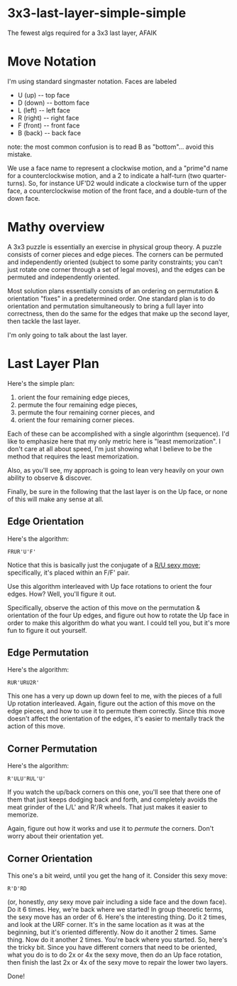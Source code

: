 # 3x3-last-layer-simple-simple
The fewest algs required for a 3x3 last layer, AFAIK

# Move Notation

I'm using standard singmaster notation. Faces are labeled

- U (up) -- top face
- D (down) -- bottom face
- L (left) -- left face
- R (right) -- right face
- F (front) -- front face
- B (back) -- back face

note: the most common confusion is to read B as "bottom"... avoid this mistake.

We use a face name to represent a clockwise motion, and a "prime"d name for a counterclockwise motion, and a 2 to indicate a half-turn (two quarter-turns). So, for instance UF'D2 would indicate a clockwise turn of the upper face, a counterclockwise motion of the front face, and a double-turn of the down face.

# Mathy overview

A 3x3 puzzle is essentially an exercise in physical group theory. A puzzle consists of corner pieces and edge pieces. The corners can be permuted and independently oriented (subject to some parity constraints; you can't just rotate one corner through a set of legal moves), and the edges can be permuted and independently oriented.

Most solution plans essentially consists of an ordering on permutation & orientation "fixes" in a predetermined order. One standard plan is to do orientation and permutation simultaneously to bring a full layer into correctness, then do the same for the edges that make up the second layer, then tackle the last layer. 

I'm only going to talk about the last layer.

# Last Layer Plan

Here's the simple plan:

1) orient the four remaining edge pieces,
2) permute the four remaining edge pieces,
3) permute the four remaining corner pieces, and
4) orient the four remaining corner pieces.

Each of these can be accomplished with a single algorinthm (sequence). I'd like to emphasize here that my only metric here is "least memorization". I don't care at all about speed, I'm just showing what I believe to be the method that requires the least memorization.

Also, as you'll see, my approach is going to lean very heavily on your own ability to observe & discover.

Finally, be sure in the following that the last layer is on the Up face, or none of this will make any sense at all.

## Edge Orientation

Here's the algorithm:

```
FRUR'U'F'
```
Notice that this is basically just the conjugate of a [R/U sexy move](https://www.speedsolving.com/wiki/index.php/Sexy_Move); specifically, it's placed within an F/F' pair.

Use this algorithm interleaved with Up face rotations to orient the four edges. How? Well, you'll figure it out. 

Specifically, observe the action of this move on the permutation & orientation of the four Up edges, and figure out how to rotate the Up face in order to make this algorithm do what you want. I could tell you, but it's more fun to figure it out yourself.

## Edge Permutation

Here's the algorithm:

```
RUR'URU2R'
```

This one has a very up down up down feel to me, with the pieces of a full Up rotation interleaved. Again, figure out the action of this move on the edge pieces, and how to use it to permute them correctly. Since this move doesn't affect the orientation of the edges, it's easier to mentally track the action of this move.

## Corner Permutation

Here's the algorithm:

```
R'ULU'RUL'U'
```

If you watch the up/back corners on this one, you'll see that there one of them that just keeps dodging back and forth, and completely avoids the meat grinder of the L/L' and R'/R wheels. That just makes it easier to memorize. 

Again, figure out how it works and use it to *permute* the corners. Don't worry about their orientation yet.

## Corner Orientation

This one's a bit weird, until you get the hang of it. Consider this sexy move:

```
R'D'RD
```

(or, honestly, *any* sexy move pair including a side face and the down face). Do it 6 times. Hey, we're back where we started! In group theoretic terms, the sexy move has an order of 6. Here's the interesting thing. Do it 2 times, and look at the URF corner. It's in the same location as it was at the beginning, but it's oriented differently. Now do it another 2 times. Same thing. Now do it another 2 times. You're back where you started. So, here's the tricky bit. Since you have different corners that need to be oriented, what you do is to do 2x or 4x the sexy move, then do an Up face rotation, then finish the last 2x or 4x of the sexy move to repair the lower two layers.

Done!
